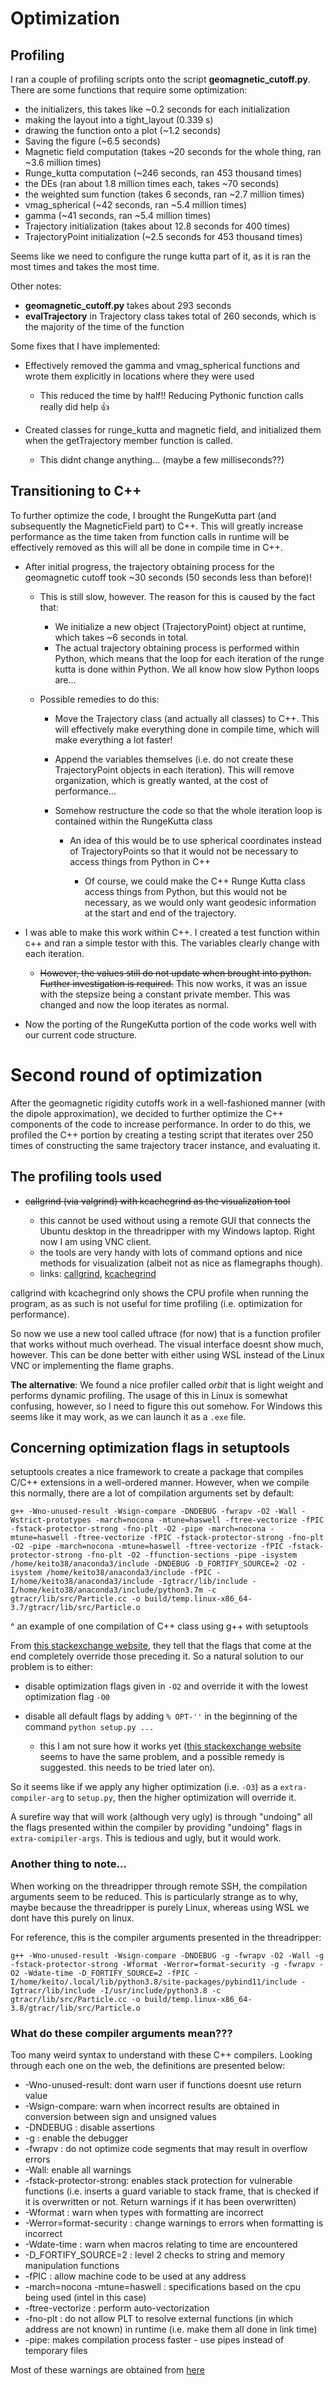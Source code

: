 # Optimization

## Profiling

I ran a couple of profiling scripts onto the script **geomagnetic_cutoff.py**. There are some functions that require some optimization:

- the initializers, this takes like ~0.2 seconds for each initialization
- making the layout into a tight_layout (0.339 s)
- drawing the function onto a plot (~1.2 seconds)
- Saving the figure (~6.5 seconds)
- Magnetic field computation (takes ~20 seconds for the whole thing, ran ~3.6 million times)
- Runge_kutta computation (~246 seconds, ran 453 thousand times)
- the DEs (ran about 1.8 million times each, takes ~70 seconds)
- the weighted sum function (takes 6 seconds, ran ~2.7 million times)
- vmag_spherical (~42 seconds, ran ~5.4 million times)
- gamma (~41 seconds, ran ~5.4 million times)
- Trajectory initialization (takes about 12.8 seconds for 400 times)
- TrajectoryPoint initialization (~2.5 seconds for 453 thousand times)

Seems like we need to configure the runge kutta part of it, as it is ran the most times and takes the most time.

Other notes:

- **geomagnetic_cutoff.py** takes about 293 seconds
- **evalTrajectory** in Trajectory class takes total of 260 seconds, which is the majority of the time of the function

Some fixes that I have implemented:

- Effectively removed the gamma and vmag_spherical functions and wrote them explicitly in locations where they were used

  - This reduced the time by half!! Reducing Pythonic function calls really did help :thumbsup:

- Created classes for runge_kutta and magnetic field, and initialized them when the getTrajectory member function is called.

  - This didnt change anything... (maybe a few milliseconds??)

## Transitioning to C++

To further optimize the code, I brought the RungeKutta part (and subsequently the MagneticField part) to C++. This will greatly increase performance as the time taken from function calls in runtime will be effectively removed as this will all be done in compile time in C++.

- After initial progress, the trajectory obtaining process for the geomagnetic cutoff took ~30 seconds (50 seconds less than before)!

  - This is still slow, however. The reason for this is caused by the fact that:

    - We initialize a new object (TrajectoryPoint) object at runtime, which takes ~6 seconds in total.
    - The actual trajectory obtaining process is performed within Python, which means that the loop for each iteration of the runge kutta is done within Python. We all know how slow Python loops are...

  - Possible remedies to do this:

    - Move the Trajectory class (and actually all classes) to C++. This will effectively make everything done in compile time, which will make everything a lot faster!
    - Append the variables themselves (i.e. do not create these TrajectoryPoint objects in each iteration). This will remove organization, which is greatly wanted, at the cost of performance...
    - Somehow restructure the code so that the whole iteration loop is contained within the RungeKutta class

      - An idea of this would be to use spherical coordinates instead of TrajectoryPoints so that it would not be necessary to access things from Python in C++

        - Of course, we could make the C++ Runge Kutta class access things from Python, but this would not be necessary, as we would only want geodesic information at the start and end of the trajectory.

- I was able to make this work within C++. I created a test function within c++ and ran a simple testor with this. The variables clearly change with each iteration.

  - ~~However, the values still do not update when brought into python. Further investigation is required.~~ This now works, it was an issue with the stepsize being a constant private member. This was changed and now the loop iterates as normal.

- Now the porting of the RungeKutta portion of the code works well with our current code structure.

# Second round of optimization

After the geomagnetic rigidity cutoffs work in a well-fashioned manner (with the dipole approximation), we decided to further optimize the C++ components of the code to increase performance. In order to do this, we profiled the C++ portion by creating a testing script that iterates over 250 times of constructing the same trajectory tracer instance, and evaluating it.

## The profiling tools used

- ~~callgrind (via valgrind) with kcachegrind as the visualization tool~~

  - this cannot be used without using a remote GUI that connects the Ubuntu desktop in the threadripper with my Windows laptop. Right now I am using VNC client.
  - the tools are very handy with lots of command options and nice methods for visualization (albeit not as nice as flamegraphs though).
  - links: [callgrind](https://www.valgrind.org/docs/manual/cl-manual.html), [kcachegrind](https://kcachegrind.github.io/html/Home.html)

callgrind with kcachegrind only shows the CPU profile when running the program, as as such is not useful for time profiling (i.e. optimization for performance).

So now we use a new tool called uftrace (for now) that is a function profiler that works without much overhead. The visual interface doesnt show much, however. This can be done better with either using WSL instead of the Linux VNC or implementing the flame graphs.

**The alternative**: We found a nice profiler called _orbit_ that is light weight and performs dynamic profiling. The usage of this in Linux is somewhat confusing, however, so I need to figure this out somehow. For Windows this seems like it may work, as we can launch it as a `.exe` file.

## Concerning optimization flags in setuptools

setuptools creates a nice framework to create a package that compiles C/C++ extensions in a well-ordered manner. However, when we compile this normally, there are a lot of compilation arguments set by default:

```
g++ -Wno-unused-result -Wsign-compare -DNDEBUG -fwrapv -O2 -Wall -Wstrict-prototypes -march=nocona -mtune=haswell -ftree-vectorize -fPIC -fstack-protector-strong -fno-plt -O2 -pipe -march=nocona -mtune=haswell -ftree-vectorize -fPIC -fstack-protector-strong -fno-plt -O2 -pipe -march=nocona -mtune=haswell -ftree-vectorize -fPIC -fstack-protector-strong -fno-plt -O2 -ffunction-sections -pipe -isystem /home/keito38/anaconda3/include -DNDEBUG -D_FORTIFY_SOURCE=2 -O2 -isystem /home/keito38/anaconda3/include -fPIC -I/home/keito38/anaconda3/include -Igtracr/lib/include -I/home/keito38/anaconda3/include/python3.7m -c gtracr/lib/src/Particle.cc -o build/temp.linux-x86_64-3.7/gtracr/lib/src/Particle.o
```

^ an example of one compilation of C++ class using g++ with setuptools

From [this stackexchange website](https://stackoverflow.com/questions/6928110/how-may-i-override-the-compiler-gcc-flags-that-setup-py-uses-by-default), they tell that the flags that come at the end completely override those preceding it. So a natural solution to our problem is to either:

- disable optimization flags given in `-O2` and override it with the lowest optimization flag `-O0`
- disable all default flags by adding `% OPT-''` in the beginning of the command `python setup.py ...`

  - this I am not sure how it works yet ([this stackexchange website](https://stackoverflow.com/questions/19779416/remove-all-default-compiler-arguments-in-setup-py) seems to have the same problem, and a possible remedy is suggested. this needs to be tried later on).

So it seems like if we apply any higher optimization (i.e. `-O3`) as a `extra-compiler-arg` to `setup.py`, then the higher optimization will override it.

A surefire way that will work (although very ugly) is through "undoing" all the flags presented within the compiler by providing "undoing" flags in `extra-comipiler-args`. This is tedious and ugly, but it would work.

### Another thing to note...

When working on the threadripper through remote SSH, the compilation arguments seem to be reduced. This is particularly strange as to why, maybe because the threadripper is purely Linux, whereas using WSL we dont have this purely on linux.

For reference, this is the compiler arguments presented in the threadripper:

```
g++ -Wno-unused-result -Wsign-compare -DNDEBUG -g -fwrapv -O2 -Wall -g -fstack-protector-strong -Wformat -Werror=format-security -g -fwrapv -O2 -Wdate-time -D_FORTIFY_SOURCE=2 -fPIC -I/home/keito/.local/lib/python3.8/site-packages/pybind11/include -Igtracr/lib/include -I/usr/include/python3.8 -c gtracr/lib/src/Particle.cc -o build/temp.linux-x86_64-3.8/gtracr/lib/src/Particle.o
```

### What do these compiler arguments mean???

Too many weird syntax to understand with these C++ compilers. Looking through each one on the web, the definitions are presented below:

- -Wno-unused-result: dont warn user if functions doesnt use return value
- -Wsign-compare: warn when incorrect results are obtained in conversion between sign and unsigned values
- -DNDEBUG : disable assertions
- -g : enable the debugger
- -fwrapv : do not optimize code segments that may result in overflow errors
- -Wall: enable all warnings
- -fstack-protector-strong: enables stack protection for vulnerable functions (i.e. inserts a guard variable to stack frame, that is checked if it is overwritten or not. Return warnings if it has been overwritten)
- -Wformat : warn when types with formatting are incorrect
- -Werror=format-security : change warnings to errors when formatting is incorrect
- -Wdate-time : warn when macros relating to time are encountered
- -D_FORTIFY_SOURCE=2 : level 2 checks to string and memory manipulation functions
- -fPIC : allow machine code to be used at any address
- -march=nocona -mtune=haswell : specifications based on the cpu being used (intel in this case)
- -ftree-vectorize : perform auto-vectorization
- -fno-plt : do not allow PLT to resolve external functions (in which address are not known) in runtime (i.e. make them all done in link time)
- -pipe: makes compilation process faster - use pipes instead of temporary files

Most of these warnings are obtained from [here](https://gcc.gnu.org/onlinedocs/gcc/Warning-Options.html)
